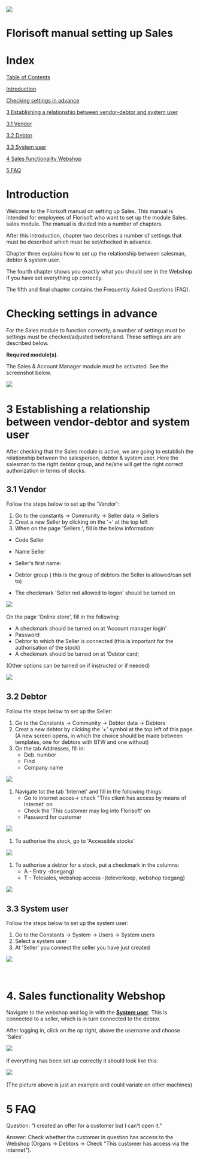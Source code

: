 <img src="../../fslogo.png"/>

# Florisoft manual setting up Sales

# Index

[Table of Contents](#content)

[Introduction](#introduction)

[Checking settings in advance](#checking-settings-inadvance)

[3 Establishing a relationship between vendor-debtor and system user](#establishing-a-relationship-between-vendor----debtor-and-sysystem-user)

[3.1 Vendor](#vendor)

[3.2 Debtor](#debtor)

[3.3 System user](#systemuser)

[4 Sales functionality Webshop](#sales-functionality-webshop)

[5 FAQ](#faq)


# Introduction

Welcome to the Florisoft manual on setting up Sales. This manual is
intended for employees of Florisoft who want to set up the module Sales.
sales module. The manual is divided into a number of chapters.

After this introduction, chapter two describes a number of settings that must be
described which must be set/checked in advance.

Chapter three explains how to set up the relationship between salesman,
debtor & system user.

The fourth chapter shows you exactly what you should see in the Webshop
if you have set everything up correctly.

The fifth and final chapter contains the Frequently Asked Questions
(FAQ).


# Checking settings in advance

For the Sales module to function correctly, a number of settings must be
settings must be checked/adjusted beforehand. These settings are
are described below.

**Required module(s)**.

The Sales & Account Manager module must be activated. See the screenshot below.

<img src="manual sales\.media\picture1.png" />
&nbsp;

# 3 Establishing a relationship between vendor-debtor and system user

After checking that the Sales module is active, we are going to establish the relationship between the salesperson, debtor & system user. Here the salesman to the right debtor group, and he/she will get the right correct authorization in terms of stocks.

## 3.1 Vendor

Follow the steps below to set up the 'Vendor':

1. Go to the constants -> Community -> Seller data -> Sellers
2. Creat a new Seller by clicking on the '+' at the top left
3. When on the page 'Sellers:', fill in the below information:

- Code Seller
- Name Seller
- Seller's first name:
- Debtor group ( this is the group of debtors the Seller is allowed/can sell to)

- The checkmark 'Seller not allowed to logon' should be turned on

<img src="manual sales\.media\picture2.png" />
&nbsp;

On the page 'Online store', fill in the following:
- A checkmark should be turned on at 'Account manager login'
- Password
- Debtor to which the Seller is connected (this is important for the authorisation of the stock)
- A checkmark should be turned on at 'Debtor card;

(Other options can be turned on if instructed or if needed)

<img src="manual sales\.media\picture3.png" />
&nbsp;

## 3.2 Debtor

Follow the steps below to set up the Seller:

1. Go to the Constants -> Community -> Debtor data -> Debtors
2. Creat a new debtor by clicking the '+' symbol at the top left of this page.
(A new screen opens, in which the choice should be made between templates, one for debtors with BTW and one without)
3. On the tab Addresses, fill in: 
    - Deb. number
    - Find
    - Company name

<img src="manual sales\.media\picture4.png" />
&nbsp;

1. Navigate tot the tab 'Internet' and fill in the following things:
    - Go to internet acces-> check "This client has access by means of Internet' on
    - Check the 'This customer may log into Florisoft' on
    - Password for customer


<img src="manual sales\.media\picture5.png" />
&nbsp;

1. To authorise the stock, go to 'Accessible stocks'

<img src="manual sales\.media\picture6.png" />
&nbsp;

1. To authorise a debtor for a stock, put a checkmark in the columns:
    - A - Entry -(toegang)
    - T - Telesales, webshop access -(televerkoop, webshop toegang)

<img src="manual sales\.media\picture7.png" />
&nbsp;

## 3.3 System user

Follow the steps below to set up the system user:

1. Go to the Constants -> System -> Users -> System users
2. Select a system user
3. At 'Seller' you connect the seller you have just created

<img src="manual sales\.media\picture8.png" />
&nbsp;

&nbsp;

# 4. Sales functionality Webshop

Navigate to the webshop and log in with the **<u>System user</u>**. This is connected to a seller, which is in turn connected to the debtor.

After logging in, click on the op right, above the username and choose 'Sales'.

<img src="manual sales\.media\picture9.png" />
&nbsp;

If everything has been set up correctly it should look like this:

<img src="manual sales\.media\picture10.png" />
&nbsp;

(The picture above is just an example and could variate on other machines)

# 5 FAQ

Question: "I created an offer for a customer but I can't open it."

Answer: Check whether the customer in question has access to the Webshop (Organs -> Debtors -> Check "This customer has access via the internet").